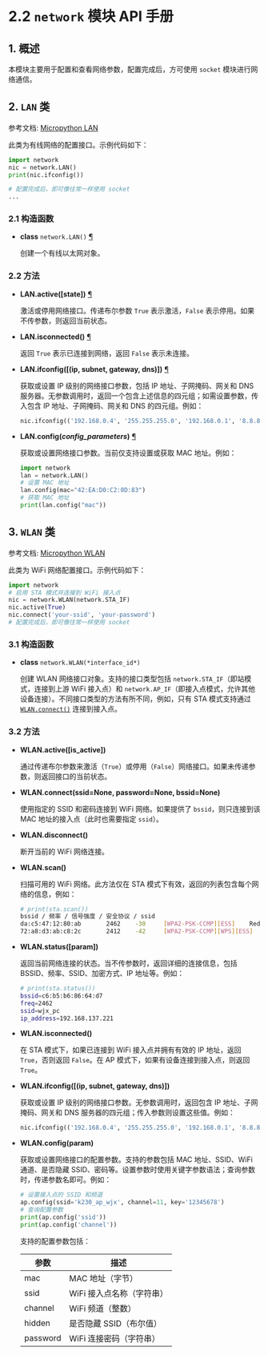 # 2.2 `network` 模块 API 手册

## 1. 概述

本模块主要用于配置和查看网络参数，配置完成后，方可使用 `socket` 模块进行网络通信。

## 2. `LAN` 类

参考文档: [Micropython LAN](https://docs.micropython.org/en/latest/library/network.LAN.html)

此类为有线网络的配置接口。示例代码如下：

```python
import network
nic = network.LAN()
print(nic.ifconfig())

# 配置完成后，即可像往常一样使用 socket
...
```

### 2.1 构造函数

- **class** `network.LAN()` [¶](https://docs.micropython.org/en/latest/library/network.LAN.html#network.LAN)

  创建一个有线以太网对象。

### 2.2 方法

- **LAN.active([state])** [¶](https://docs.micropython.org/en/latest/library/network.LAN.html#network.LAN.active)

  激活或停用网络接口。传递布尔参数 `True` 表示激活，`False` 表示停用。如果不传参数，则返回当前状态。

- **LAN.isconnected()** [¶](https://docs.micropython.org/en/latest/library/network.LAN.html#network.LAN.isconnected)

  返回 `True` 表示已连接到网络，返回 `False` 表示未连接。

- **LAN.ifconfig([(ip, subnet, gateway, dns)])** [¶](https://docs.micropython.org/en/latest/library/network.LAN.html#network.LAN.ifconfig)

  获取或设置 IP 级别的网络接口参数，包括 IP 地址、子网掩码、网关和 DNS 服务器。无参数调用时，返回一个包含上述信息的四元组；如需设置参数，传入包含 IP 地址、子网掩码、网关和 DNS 的四元组。例如：

  ```python
  nic.ifconfig(('192.168.0.4', '255.255.255.0', '192.168.0.1', '8.8.8.8'))
  ```

- **LAN.config(*config_parameters*)** [¶](https://docs.micropython.org/en/latest/library/network.LAN.html#network.LAN.config)

  获取或设置网络接口参数。当前仅支持设置或获取 MAC 地址。例如：

  ```python
  import network
  lan = network.LAN()
  # 设置 MAC 地址
  lan.config(mac="42:EA:D0:C2:0D:83")
  # 获取 MAC 地址
  print(lan.config("mac"))
  ```

## 3. `WLAN` 类

参考文档: [Micropython WLAN](https://docs.micropython.org/en/latest/library/network.WLAN.html)

此类为 WiFi 网络配置接口。示例代码如下：

```python
import network
# 启用 STA 模式并连接到 WiFi 接入点
nic = network.WLAN(network.STA_IF)
nic.active(True)
nic.connect('your-ssid', 'your-password')
# 配置完成后，即可像往常一样使用 socket
```

### 3.1 构造函数

- **class** `network.WLAN(*interface_id*)`

  创建 WLAN 网络接口对象。支持的接口类型包括 `network.STA_IF`（即站模式，连接到上游 WiFi 接入点）和 `network.AP_IF`（即接入点模式，允许其他设备连接）。不同接口类型的方法有所不同，例如，只有 STA 模式支持通过 [`WLAN.connect()`](https://docs.micropython.org/en/latest/library/network.WLAN.html#network.WLAN.connect) 连接到接入点。

### 3.2 方法

- **WLAN.active([is_active])**

  通过传递布尔参数来激活（`True`）或停用（`False`）网络接口。如果未传递参数，则返回接口的当前状态。

- **WLAN.connect(ssid=None, password=None, bssid=None)**

  使用指定的 SSID 和密码连接到 WiFi 网络。如果提供了 `bssid`，则只连接到该 MAC 地址的接入点（此时也需要指定 `ssid`）。

- **WLAN.disconnect()**

  断开当前的 WiFi 网络连接。

- **WLAN.scan()**

  扫描可用的 WiFi 网络。此方法仅在 STA 模式下有效，返回的列表包含每个网络的信息，例如：

  ```bash
  # print(sta.scan())
  bssid / 频率 / 信号强度 / 安全协议 / ssid
  da:c5:47:12:80:ab       2462    -30     [WPA2-PSK-CCMP][ESS]    Redmi Note 11 Pro
  72:a8:d3:ab:c8:2c       2412    -42     [WPA2-PSK-CCMP][WPS][ESS]       wifi_test
  ```
  
- **WLAN.status([param])**

  返回当前网络连接的状态。当不传参数时，返回详细的连接信息，包括 BSSID、频率、SSID、加密方式、IP 地址等。例如：

  ```bash
  # print(sta.status())
  bssid=c6:b5:b6:86:64:d7
  freq=2462
  ssid=wjx_pc
  ip_address=192.168.137.221
  ```
  
- **WLAN.isconnected()**

  在 STA 模式下，如果已连接到 WiFi 接入点并拥有有效的 IP 地址，返回 `True`，否则返回 `False`。在 AP 模式下，如果有设备连接到接入点，则返回 `True`。

- **WLAN.ifconfig([(ip, subnet, gateway, dns)])**

  获取或设置 IP 级别的网络接口参数。无参数调用时，返回包含 IP 地址、子网掩码、网关和 DNS 服务器的四元组；传入参数则设置这些值。例如：

  ```python
  nic.ifconfig(('192.168.0.4', '255.255.255.0', '192.168.0.1', '8.8.8.8'))
  ```

- **WLAN.config(param)**

  获取或设置网络接口的配置参数。支持的参数包括 MAC 地址、SSID、WiFi 通道、是否隐藏 SSID、密码等。设置参数时使用关键字参数语法；查询参数时，传递参数名即可。例如：

  ```python
  # 设置接入点的 SSID 和频道
  ap.config(ssid='k230_ap_wjx', channel=11, key='12345678')
  # 查询配置参数
  print(ap.config('ssid'))
  print(ap.config('channel'))
  ```

  支持的配置参数包括：

  | 参数     | 描述                      |
  | -------- | ------------------------- |
  | mac      | MAC 地址（字节）           |
  | ssid     | WiFi 接入点名称（字符串） |
  | channel  | WiFi 频道（整数）         |
  | hidden   | 是否隐藏 SSID（布尔值）   |
  | password | WiFi 连接密码（字符串）   |
